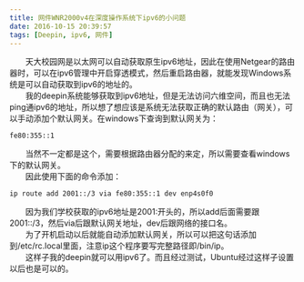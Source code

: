```yaml
---
title: 网件WNR2000v4在深度操作系统下ipv6的小问题
date: 2016-10-15 20:39:57
tags: [Deepin, ipv6, 网件]
---
```

&emsp;&emsp;天大校园网是以太网可以自动获取原生ipv6地址，因此在使用Netgear的路由器时，可以在ipv6管理中开启穿透模式，然后重启路由器，就能发现Windows系统是可以自动获取到ipv6的地址的。  
&emsp;&emsp;我的deepin系统能够获取到ipv6地址，但是无法访问六维空间，而且也无法ping通ipv6的地址，所以想了想应该是系统无法获取正确的默认路由（网关），可以手动添加个默认网关。在windows下查询到默认网关为：

    fe80:355::1

&emsp;&emsp;当然不一定都是这个，需要根据路由器分配的来定，所以需要查看windows下的默认网关。  
&emsp;&emsp;因此使用下面的命令添加：

    ip route add 2001::/3 via fe80:355::1 dev enp4s0f0

&emsp;&emsp;因为我们学校获取的ipv6地址是2001:开头的，所以add后面需要跟2001::/3，然后via后跟默认网关地址，dev后跟网络的接口名。  
&emsp;&emsp;为了开机启动以后就能自动添加默认网关，所以可以把这句话添加到/etc/rc.local里面，注意ip这个程序要写完整路径即/bin/ip。  
&emsp;&emsp;这样子我的deepin就可以用ipv6了。而且经过测试，Ubuntu经过这样子设置以后也是可以的。  

